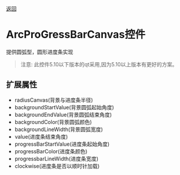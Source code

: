 [返回](../../README.md) 

# ArcProGressBarCanvas控件

提供圆弧型，圆形进度条实现

>注意: 此控件5.10以下版本的qt采用,因为5.10以上版本有更好的方案。

## 扩展属性

* radiusCanvas(背景与进度条半径)
* backgroundStartValue(背景圆弧起始角度)
* backgroundEndValue(背景圆弧结束角度)
* backgroundColor(背景圆弧颜色)
* backgroundLineWidth(背景圆弧宽度)
* value(进度条结束角度)
* progressBarStartValue(进度条起始角度)
* progressBarColor(进度条颜色)
* progressbarLineWidth(进度条宽度)
* clockwise(进度条是否以顺时针加载)